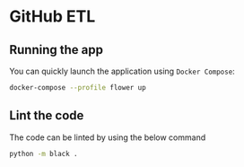 # GitHub ETL


## Running the app

You can quickly launch the application using `Docker Compose`:

```bash
docker-compose --profile flower up
```

## Lint the code 

The code can be linted by using the below command

```bash
python -m black .
```
